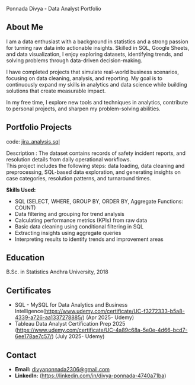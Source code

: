 Ponnada Divya - Data Analyst Portfolio

## About Me
I am a data enthusiast with a background in statistics and a strong passion for turning raw data into actionable insights. Skilled in SQL, Google Sheets, and data visualization, I enjoy exploring datasets, identifying trends, and solving problems through data-driven decision-making.

I have completed projects that simulate real-world business scenarios, focusing on data cleaning, analysis, and reporting. My goal is to continuously expand my skills in analytics and data science while building solutions that create measurable impact.

In my free time, I explore new tools and techniques in analytics, contribute to personal projects, and sharpen my problem-solving abilities.

## Portfolio Projects
code: [jira_analysis.sql](https://github.com/divyadata2306/jira-ticket-analytics/blob/main/jira_ticket_analysys.sql)

Description : The dataset contains records of safety incident reports, and resolution details from daily operational workflows.  
This project includes the following steps: data loading, data cleaning and preprocessing, SQL-based data exploration, and generating insights on case categories, resolution patterns, and turnaround times.

**Skills Used:**
- SQL (SELECT, WHERE, GROUP BY, ORDER BY, Aggregate Functions: COUNT)
- Data filtering and grouping for trend analysis
- Calculating performance metrics (KPIs) from raw data
- Basic data cleaning using conditional filtering in SQL
- Extracting insights using aggregate queries
- Interpreting results to identify trends and improvement areas

## Education
 B.Sc. in Statistics  Andhra University, 2018

## Certificates

- SQL - MySQL for Data Analytics and Business Intelligence(https://www.udemy.com/certificate/UC-f3272333-b5a8-4339-a726-aa1337278885/) (Apr 2025- Udemy)
- Tableau Data Analyst Certification Prep 2025 (https://www.udemy.com/certificate/UC-4a89c68a-5e0e-4d66-bcd7-6ee178ae7c57/) (July 2025- Udemy)

## Contact
- **Email:** divyaponnada2306@gmail.com
- **LinkedIn:** (https://linkedin.com/in/divya-ponnada-4740a71ba)
